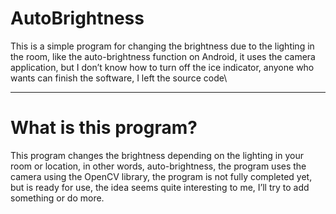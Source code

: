 # AutoBrightness

This is a simple program for changing the brightness due to the lighting in the room, like the auto-brightness function on Android, it uses the camera application, but I don’t know how to turn off the ice indicator, anyone who wants can finish the software, I left the source code\

___

# What is this program?

This program changes the brightness depending on the lighting in your room or location, in other words, auto-brightness, the program uses the camera using the OpenCV library, the program is not fully completed yet, but is ready for use, the idea seems quite interesting to me, I’ll try to add something or do more.
